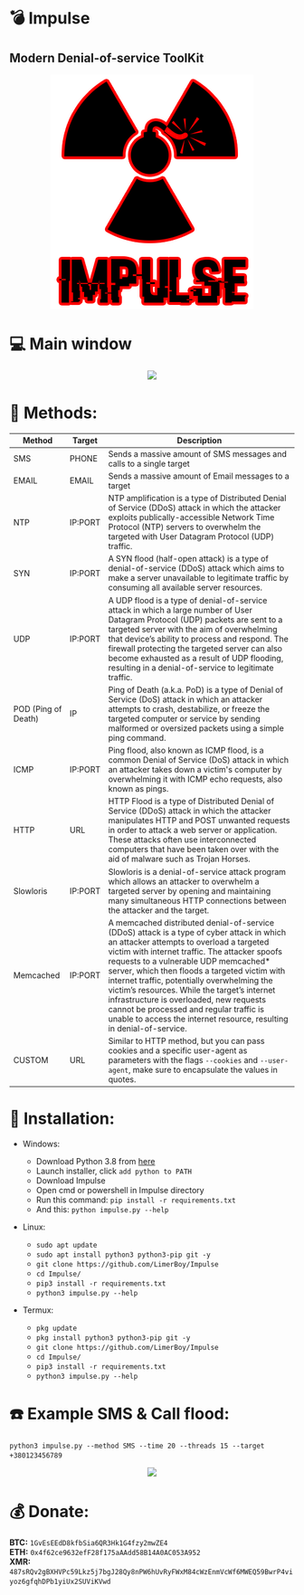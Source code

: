 # :bomb: Impulse
## Modern Denial-of-service ToolKit


<p align="center">
  <img src="imgs/logo.png">
</p>

# :computer: Main window
<p align="center">
  <img src="https://i.ibb.co/8c1fb1Q/Impulse-Main.png">
</p>

# :satellite: Methods:
| Method               |   Target   | Description |
| ---------------------| -----------|-------------|
| SMS                  | PHONE     | Sends a massive amount of SMS messages and calls to a single target |
| EMAIL                | EMAIL     | Sends a massive amount of Email messages to a target |
| NTP                  | IP:PORT    | NTP amplification is a type of Distributed Denial of Service (DDoS) attack in which the attacker exploits publically-accessible Network Time Protocol (NTP) servers to overwhelm the targeted with User Datagram Protocol (UDP) traffic. |
| SYN                  | IP:PORT    | A SYN flood (half-open attack) is a type of denial-of-service (DDoS) attack which aims to make a server unavailable to legitimate traffic by consuming all available server resources. |
| UDP                  | IP:PORT    | A UDP flood is a type of denial-of-service attack in which a large number of User Datagram Protocol (UDP) packets are sent to a targeted server with the aim of overwhelming that device’s ability to process and respond. The firewall protecting the targeted server can also become exhausted as a result of UDP flooding, resulting in a denial-of-service to legitimate traffic. |
| POD (Ping of Death)  | IP         | Ping of Death (a.k.a. PoD) is a type of Denial of Service (DoS) attack in which an attacker attempts to crash, destabilize, or freeze the targeted computer or service by sending malformed or oversized packets using a simple ping command. |
| ICMP                 | IP:PORT    | Ping flood, also known as ICMP flood, is a common Denial of Service (DoS) attack in which an attacker takes down a victim's computer by overwhelming it with ICMP echo requests, also known as pings. |
| HTTP                 | URL        | HTTP Flood is a type of Distributed Denial of Service (DDoS) attack in which the attacker manipulates HTTP and POST unwanted requests in order to attack a web server or application. These attacks often use interconnected computers that have been taken over with the aid of malware such as Trojan Horses. |
| Slowloris            | IP:PORT    | Slowloris is a denial-of-service attack program which allows an attacker to overwhelm a targeted server by opening and maintaining many simultaneous HTTP connections between the attacker and the target. |
| Memcached            | IP:PORT    | A memcached distributed denial-of-service (DDoS) attack is a type of cyber attack in which an attacker attempts to overload a targeted victim with internet traffic. The attacker spoofs requests to a vulnerable UDP memcached* server, which then floods a targeted victim with internet traffic, potentially overwhelming the victim’s resources. While the target’s internet infrastructure is overloaded, new requests cannot be processed and regular traffic is unable to access the internet resource, resulting in denial-of-service. |
| CUSTOM             | URL    | Similar to HTTP method, but you can pass cookies and a specific user-agent as parameters with the flags `--cookies` and `--user-agent`, make sure to encapsulate the values in quotes. |

# :gift: Installation:
* Windows:
  * Download Python 3.8 from [here](https://www.python.org/downloads/release/python-38)
  * Launch installer, click `add python to PATH`
  * Download Impulse
  * Open cmd or powershell in Impulse directory
  * Run this command: `pip install -r requirements.txt`
  * And this: `python impulse.py --help`

* Linux:
  * `sudo apt update`
  * `sudo apt install python3 python3-pip git -y`
  * `git clone https://github.com/LimerBoy/Impulse`
  * `cd Impulse/`
  * `pip3 install -r requirements.txt`
  * `python3 impulse.py --help`

* Termux:
  * `pkg update`
  * `pkg install python3 python3-pip git -y`
  * `git clone https://github.com/LimerBoy/Impulse`
  * `cd Impulse/`
  * `pip3 install -r requirements.txt`
  * `python3 impulse.py --help`

# :phone: Example SMS & Call flood:
```python3 impulse.py --method SMS --time 20 --threads 15 --target +380123456789```

<p align="center">
  <img src="https://i.ibb.co/KmPnV9f/Impulse-SMS.png">
</p>

# :moneybag: Donate:
**BTC:** `1GvEsEEdD8kfbSia6QR3Hk1G4fzy2mwZE4`  
**ETH:** `0x4f62ce9632efF28f175aAAdd58B14A0AC053A952`  
**XMR:** `487sRQv2gBXHVPc59Lkz5j7bgJ28Qy8nPW6hUvRyFWxM84cWzEnmVcWf6MWEQ59BwrP4viyoz6gfqhDPb1yiUx2SUViKVwd`  

